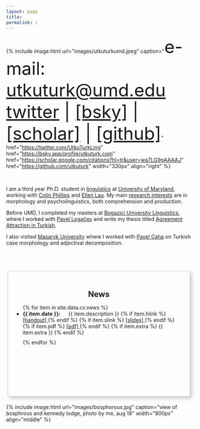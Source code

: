 ```yaml
---
layout: page
title:
permalink: /
---
```

<!-- change font color -->

<link rel="stylesheet" href="/css/fontawesome/css/all.css" >
<link rel="stylesheet" href="css/academicons/css/academicons.min.css"/>

{%
  include image.html
  url="images/utkuturkumd.jpeg"
  caption="<font size = 12px>e-mail: utkuturk@umd.edu <br><a href='https://twitter.com/UtkuTurkLing'>[twitter]</a> | <a href='https://bsky.app/profile/utkuturk.com'>[bsky]</a> | <a href='https://scholar.google.com/citations?hl=tr&user=wa7LG9gAAAAJ'>[scholar]</a> | <a href='https://github.com/utkuturk'>[github]</a></font>"
  href="https://twitter.com/UtkuTurkLing"
  href="https://bsky.app/profile/utkuturk.com"
  href="https://scholar.google.com/citations?hl=tr&user=wa7LG9gAAAAJ"
  href="https://github.com/utkuturk"
  width="330px"
  align="right"
%}

<br>

I am a third year Ph.D. student in <a href='https://linguistics.umd.edu/'>linguistics</a> at <a href='https://umd.edu/'>University of Maryland</a>, working  with <a href='https://www.colinphillips.net/'>Colin Phillips</a> and <a href='https://ellenlau.net/'>Ellen Lau</a>. My main <a href='https://www.utkuturk.com/research/'>research interests</a> are in morphology and psycholinguistics, both comprehension and production.

Before UMD, I completed my masters at <a href='https://linguistics.boun.edu.tr'>Bogazici University Linguistics</a>, where I worked with <a href='https://scholar.google.com/citations?user=fhbdTJIAAAAJ&hl=en'>Pavel Logačev</a> and write my thesis titled <a href='https://www.utkuturk.com/ma/'>Agreement Attraction in Turkish</a>.

I also visited <a href = 'https://www.muni.cz/en'>Masaryk University</a> where I worked with <a href = 'https://scholar.google.cz/citations?user=-T030GMAAAAJ&hl=no'>Pavel Caha</a> on Turkish case morphology and adjectival decomposition.


<br><br>



<div class="news-container">
  <h2>News</h2>
  <ul>
    {% for item in site.data.cv.news %}
      <li>
        <span class="date"><strong>{{ item.date }}:</strong></span>
          {{ item.description }}
          {% if item.hlink %} <a href="{{ item.hlink }}"> [handout] </a> {% endif %}
          {% if item.slink %} <a href="{{ item.slink }}"> [slides] </a> {% endif %}
          {% if item.pdf %} <a href="{{ item.pdf }}"> [pdf] </a> {% endif %}
          {% if item.extra %} {{ item.extra }} {% endif %}
      </li>
    {% endfor %}
  </ul>
</div>

<style>
  .news-container {
    width: 90%; /* Make the container take up most of the page width */
    height: 300px;
    overflow-y: auto;
    border: 1px solid #ccc;
    margin: 20px auto;
    padding: 20px;
    box-shadow: 5px 5px 10px rgba(0, 0, 0, 0.2); /* More pronounced shadow */
  }

  .news-container h2 {
    text-align: center;
    margin-bottom: 15px;
  }

  .news-container ul {
    list-style-type: square;
    padding-left: 20px;
  }

  .news-container li {
    margin-bottom: 10px;
  }

  .date {
    display: inline-block;
    width: 120px;
  }
</style>


{% include image.html url="images/bosphorous.jpg" caption="view of bosphrous and kennedy lodge, photo by me, aug 18" width="800px" align="middle" %}

<!--
In my freetime, I usually play games on [Steam][steam] or take amateur [photographs][flickr]. My favorite food is [gata][gata] with koritz and my favorite icecream flavor is [saffron and rose][rose]. -->



  [cal]:   resources/calligraphy/
  [thesis]: ma/
  [glide]:  2022/130/glide.html
  [sa]:     research/sa/
  [case]:   research/case/
  [aug]:    research/aug/
  [hc]:     2022/130/as-if.html
  [trlazud]: research/trlazud/
  [grtr]:   research/grtr/
  [deepl]:  research/deepl/
  [taship]: teaching.md
  [dept]:   https://linguistics.boun.edu.tr
  [umdling]: https://linguistics.umd.edu/
  [langsci]: http://languagescience.umd.edu
  [ellen]: https://ellenlau.net/
  [uni]:    http://www.boun.edu.tr
  [pavel]:  https://scholar.google.com/citations?user=fhbdTJIAAAAJ&hl=en
  [colin]:  https://www.colinphillips.net/
  [gata]:   https://en.wikipedia.org/wiki/Gata_(food)
  [rose]:   https://explorepartsunknown.com/koreatown-la/koreatown-perfect-day/
  [steam]:  https://steamcommunity.com/id/lecagot
  [flickr]: https://flickr.com/photos/97029582@N03/albums
  [caha]:   https://www.muni.cz/en/people/53172-pavel-caha/cv
  [mas]:    https://www.muni.cz/en
  [ud]:     https://www.universaldependencies.org
  [cv]:     files/cv.pdf
  [manu]:   https://github.com/utkuturk/tr_bias/blob/master/paper/draft/manuscript.pdf
  [o]:      https://en.wikipedia.org/wiki/Gender_neutrality_in_genderless_languages#Turkish
  [twitter]:https://www.twitter.com/utkuturkling
  [tfj]:    https://translateforjustice.wordpress.com/
  [gezi]:   https://en.wikipedia.org/wiki/Gezi_Park_protests


<!--

- 🌱 <span style="text-decoration: underline">learning</span>
  - *stan & multinomial processing trees*
  - *horseshoe priors and sparsity*<br><br>


**utkuturk/utkuturk** is a ✨ _special_ ✨ repository because its `README.md` (this file) appears on your GitHub profile.

Here are some ideas to get you started:

- 🔭 I’m currently working on ...
- 🌱 I’m currently learning ...
- 👯 I’m looking to collaborate on ...
- 🤔 I’m looking for help with ...
- 💬 Ask me about ...
- 📫 How to reach me: ...
- 😄 Pronouns: ...
- ⚡ Fun fact: ...
-->
